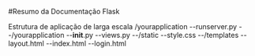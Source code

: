 #Resumo da Documentação Flask

Estrutura de aplicação de larga escala
    /yourapplication
    --runserver.py
    --/yourapplication
        --__init__.py
        --views.py
        --/static
             --style.css
        --/templates
             --layout.html
             --index.html
             --login.html
